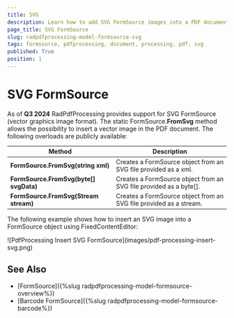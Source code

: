 ```yaml
---
title: SVG
description: Learn how to add SVG FormSource images into a PDF document using RadPdfProcessing.
page_title: SVG FormSource
slug: radpdfprocessing-model-formsource-svg
tags: formsource, pdfprocessing, document, processing, pdf, svg
published: True
position: 1
---
```


# SVG FormSource

As of **Q3 2024** RadPdfProcessing provides support for SVG FormSource (vector graphics image format). The static FormSource.**FromSvg** method allows the possibility to insert a vector image in the PDF document. The following overloads are publicly available:

|Method|Description|
|----|----|
|**FormSource.FromSvg(string xml)**|Creates a FormSource object from an SVG file provided as a xml.|
|**FormSource.FromSvg(byte[] svgData)**|Creates a FormSource object from an SVG file provided as a byte[].|
|**FormSource.FromSvg(Stream stream)**|Creates a FormSource object from an SVG file provided as a stream.|

The following example shows how to insert an SVG image into a FormSource object using FixedContentEditor:

<snippet id='codeblock_152'/>
![PdfProcessing Insert SVG FormSource](images/pdf-processing-insert-svg.png)

## See Also

 * [FormSource]({%slug radpdfprocessing-model-formsource-overview%})
 * [Barcode FormSource]({%slug radpdfprocessing-model-formsource-barcode%})